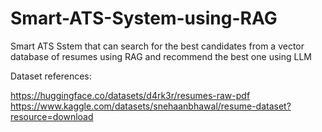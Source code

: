 # Smart-ATS-System-using-RAG
Smart ATS Sstem that can search for the best candidates from a vector database of resumes using RAG and recommend the best one using LLM

Dataset references:

https://huggingface.co/datasets/d4rk3r/resumes-raw-pdf   https://www.kaggle.com/datasets/snehaanbhawal/resume-dataset?resource=download
